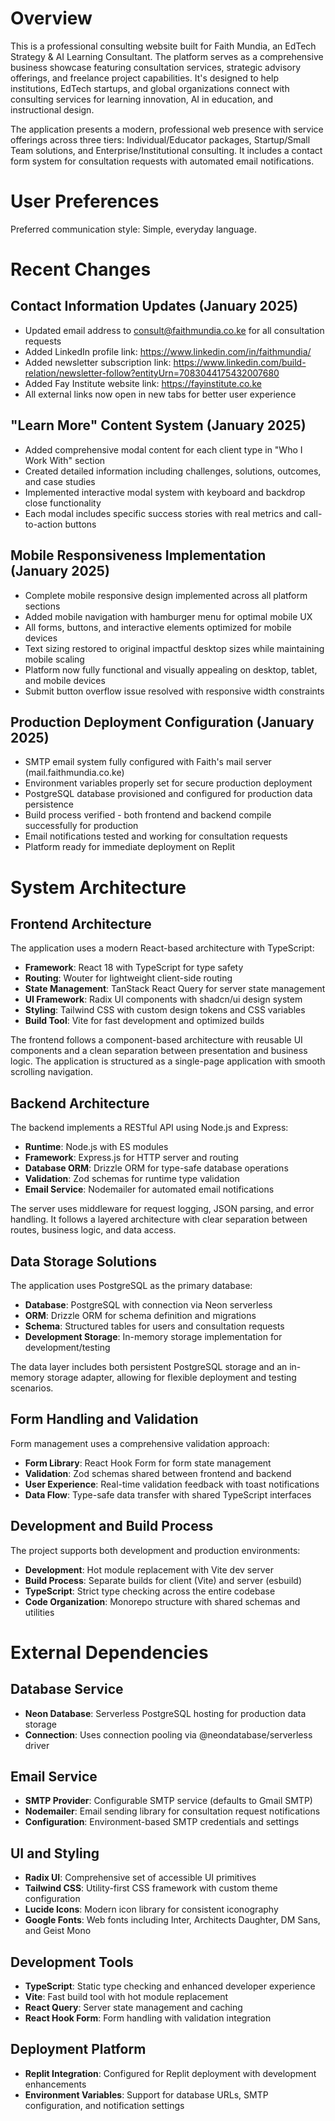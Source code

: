 # Overview

This is a professional consulting website built for Faith Mundia, an EdTech Strategy & AI Learning Consultant. The platform serves as a comprehensive business showcase featuring consultation services, strategic advisory offerings, and freelance project capabilities. It's designed to help institutions, EdTech startups, and global organizations connect with consulting services for learning innovation, AI in education, and instructional design.

The application presents a modern, professional web presence with service offerings across three tiers: Individual/Educator packages, Startup/Small Team solutions, and Enterprise/Institutional consulting. It includes a contact form system for consultation requests with automated email notifications.

# User Preferences

Preferred communication style: Simple, everyday language.

# Recent Changes

## Contact Information Updates (January 2025)
- Updated email address to consult@faithmundia.co.ke for all consultation requests
- Added LinkedIn profile link: https://www.linkedin.com/in/faithmundia/
- Added newsletter subscription link: https://www.linkedin.com/build-relation/newsletter-follow?entityUrn=7083044175432007680
- Added Fay Institute website link: https://fayinstitute.co.ke
- All external links now open in new tabs for better user experience

## "Learn More" Content System (January 2025)
- Added comprehensive modal content for each client type in "Who I Work With" section
- Created detailed information including challenges, solutions, outcomes, and case studies
- Implemented interactive modal system with keyboard and backdrop close functionality
- Each modal includes specific success stories with real metrics and call-to-action buttons

## Mobile Responsiveness Implementation (January 2025)
- Complete mobile responsive design implemented across all platform sections
- Added mobile navigation with hamburger menu for optimal mobile UX
- All forms, buttons, and interactive elements optimized for mobile devices
- Text sizing restored to original impactful desktop sizes while maintaining mobile scaling
- Platform now fully functional and visually appealing on desktop, tablet, and mobile devices
- Submit button overflow issue resolved with responsive width constraints

## Production Deployment Configuration (January 2025)
- SMTP email system fully configured with Faith's mail server (mail.faithmundia.co.ke)
- Environment variables properly set for secure production deployment
- PostgreSQL database provisioned and configured for production data persistence
- Build process verified - both frontend and backend compile successfully for production
- Email notifications tested and working for consultation requests
- Platform ready for immediate deployment on Replit

# System Architecture

## Frontend Architecture
The application uses a modern React-based architecture with TypeScript:
- **Framework**: React 18 with TypeScript for type safety
- **Routing**: Wouter for lightweight client-side routing
- **State Management**: TanStack React Query for server state management
- **UI Framework**: Radix UI components with shadcn/ui design system
- **Styling**: Tailwind CSS with custom design tokens and CSS variables
- **Build Tool**: Vite for fast development and optimized builds

The frontend follows a component-based architecture with reusable UI components and a clean separation between presentation and business logic. The application is structured as a single-page application with smooth scrolling navigation.

## Backend Architecture
The backend implements a RESTful API using Node.js and Express:
- **Runtime**: Node.js with ES modules
- **Framework**: Express.js for HTTP server and routing
- **Database ORM**: Drizzle ORM for type-safe database operations
- **Validation**: Zod schemas for runtime type validation
- **Email Service**: Nodemailer for automated email notifications

The server uses middleware for request logging, JSON parsing, and error handling. It follows a layered architecture with clear separation between routes, business logic, and data access.

## Data Storage Solutions
The application uses PostgreSQL as the primary database:
- **Database**: PostgreSQL with connection via Neon serverless
- **ORM**: Drizzle ORM for schema definition and migrations
- **Schema**: Structured tables for users and consultation requests
- **Development Storage**: In-memory storage implementation for development/testing

The data layer includes both persistent PostgreSQL storage and an in-memory storage adapter, allowing for flexible deployment and testing scenarios.

## Form Handling and Validation
Form management uses a comprehensive validation approach:
- **Form Library**: React Hook Form for form state management
- **Validation**: Zod schemas shared between frontend and backend
- **User Experience**: Real-time validation feedback with toast notifications
- **Data Flow**: Type-safe data transfer with shared TypeScript interfaces

## Development and Build Process
The project supports both development and production environments:
- **Development**: Hot module replacement with Vite dev server
- **Build Process**: Separate builds for client (Vite) and server (esbuild)
- **TypeScript**: Strict type checking across the entire codebase
- **Code Organization**: Monorepo structure with shared schemas and utilities

# External Dependencies

## Database Service
- **Neon Database**: Serverless PostgreSQL hosting for production data storage
- **Connection**: Uses connection pooling via @neondatabase/serverless driver

## Email Service
- **SMTP Provider**: Configurable SMTP service (defaults to Gmail SMTP)
- **Nodemailer**: Email sending library for consultation request notifications
- **Configuration**: Environment-based SMTP credentials and settings

## UI and Styling
- **Radix UI**: Comprehensive set of accessible UI primitives
- **Tailwind CSS**: Utility-first CSS framework with custom theme configuration
- **Lucide Icons**: Modern icon library for consistent iconography
- **Google Fonts**: Web fonts including Inter, Architects Daughter, DM Sans, and Geist Mono

## Development Tools
- **TypeScript**: Static type checking and enhanced developer experience
- **Vite**: Fast build tool with hot module replacement
- **React Query**: Server state management and caching
- **React Hook Form**: Form handling with validation integration

## Deployment Platform
- **Replit Integration**: Configured for Replit deployment with development enhancements
- **Environment Variables**: Support for database URLs, SMTP configuration, and notification settings